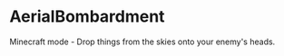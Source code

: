 AerialBombardment
=================

Minecraft mode - Drop things from the skies onto your enemy's heads.
